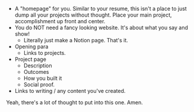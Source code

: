 - A "homepage" for you. Similar to your resume, this isn't a place to just dump all your projects without thought. Place your main project, accomplishment up front and center.
- You do NOT need a fancy looking website. It's about what you say and show!
	- Literally just make a Notion page. That's it.
- Opening para
	- Links to projects.
- Project page
	- Description
	- Outcomes
	- How you built it
	- Social proof.
- Links to writing / any content you've created.

Yeah, there's a lot of thought to put into this one. Amen.